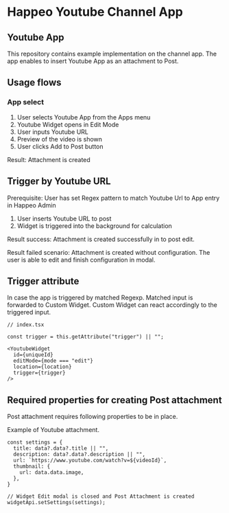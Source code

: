 # Happeo Youtube Channel App

## Youtube App

This repository contains example implementation on the channel app. The app enables to insert Youtube
App as an attachment to Post.

## Usage flows

### App select

1. User selects Youtube App from the Apps menu
2. Youtube Widget opens in Edit Mode
3. User inputs Youtube URL
4. Preview of the video is shown
5. User clicks Add to Post button

Result:
Attachment is created

## Trigger by Youtube URL

Prerequisite:
User has set Regex pattern to match Youtube Url to App entry in Happeo Admin

1. User inserts Youtube URL to post
2. Widget is triggered into the background for calculation

Result success:
Attachment is created successfully in to post edit.

Result failed scenario:
Attachment is created without configuration.
The user is able to edit and finish configuration in modal.

## Trigger attribute

In case the app is triggered by matched Regexp. Matched input is forwarded to Custom Widget.
Custom Widget can react accordingly to the triggered input.

```
// index.tsx

const trigger = this.getAttribute("trigger") || "";

<YoutubeWidget
  id={uniqueId}
  editMode={mode === "edit"}
  location={location}
  trigger={trigger}
/>
```

## Required properties for creating Post attachment

Post attachment requires following properties to be in place.

Example of Youtube attachment.

```
const settings = {
  title: data?.data?.title || "",
  description: data?.data?.description || "",
  url: `https://www.youtube.com/watch?v=${videoId}`,
  thumbnail: {
    url: data.data.image,
  },
}

// Widget Edit modal is closed and Post Attachment is created
widgetApi.setSettings(settings);
```
